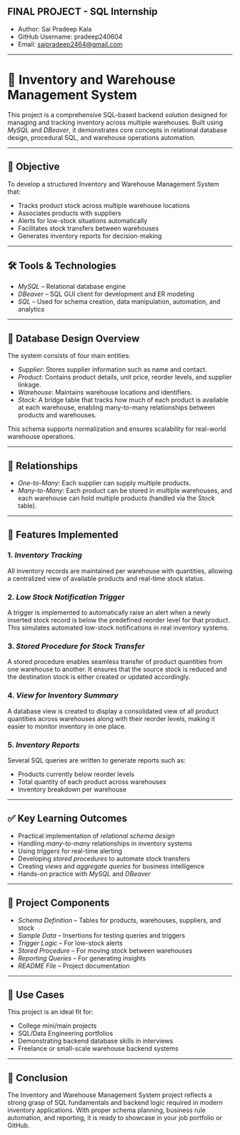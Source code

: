 ## FINAL PROJECT - SQL Internship
- Author: Sai Pradeep Kala
- GitHub Username: pradeep240604
- Email: saipradeep2464@gmail.com
---
# 🏬 Inventory and Warehouse Management System

This project is a comprehensive SQL-based backend solution designed for managing and tracking inventory across multiple warehouses. Built using *MySQL* and *DBeaver*, it demonstrates core concepts in relational database design, procedural SQL, and warehouse operations automation.

---

## 🎯 Objective

To develop a structured Inventory and Warehouse Management System that:
- Tracks product stock across multiple warehouse locations
- Associates products with suppliers
- Alerts for low-stock situations automatically
- Facilitates stock transfers between warehouses
- Generates inventory reports for decision-making

---

## 🛠 Tools & Technologies

- *MySQL* – Relational database engine
- *DBeaver* – SQL GUI client for development and ER modeling
- *SQL* – Used for schema creation, data manipulation, automation, and analytics

---

## 🧱 Database Design Overview

The system consists of four main entities:

- *Supplier*: Stores supplier information such as name and contact.
- *Product*: Contains product details, unit price, reorder levels, and supplier linkage.
- *Warehouse*: Maintains warehouse locations and identifiers.
- *Stock*: A bridge table that tracks how much of each product is available at each warehouse, enabling many-to-many relationships between products and warehouses.

This schema supports normalization and ensures scalability for real-world warehouse operations.

---

## 🔗 Relationships

- *One-to-Many*: Each supplier can supply multiple products.
- *Many-to-Many*: Each product can be stored in multiple warehouses, and each warehouse can hold multiple products (handled via the Stock table).

---

## 🔔 Features Implemented

### 1. *Inventory Tracking*

All inventory records are maintained per warehouse with quantities, allowing a centralized view of available products and real-time stock status.

### 2. *Low Stock Notification Trigger*

A trigger is implemented to automatically raise an alert when a newly inserted stock record is below the predefined reorder level for that product. This simulates automated low-stock notifications in real inventory systems.

### 3. *Stored Procedure for Stock Transfer*

A stored procedure enables seamless transfer of product quantities from one warehouse to another. It ensures that the source stock is reduced and the destination stock is either created or updated accordingly.

### 4. *View for Inventory Summary*

A database view is created to display a consolidated view of all product quantities across warehouses along with their reorder levels, making it easier to monitor inventory in one place.

### 5. *Inventory Reports*

Several SQL queries are written to generate reports such as:
- Products currently below reorder levels
- Total quantity of each product across warehouses
- Inventory breakdown per warehouse

---

## ✅ Key Learning Outcomes

- Practical implementation of *relational schema design*
- Handling *many-to-many* relationships in inventory systems
- Using *triggers* for real-time alerting
- Developing *stored procedures* to automate stock transfers
- Creating *views* and *aggregate queries* for business intelligence
- Hands-on practice with *MySQL* and *DBeaver*

---

## 📁 Project Components

- *Schema Definition* – Tables for products, warehouses, suppliers, and stock
- *Sample Data* – Insertions for testing queries and triggers
- *Trigger Logic* – For low-stock alerts
- *Stored Procedure* – For moving stock between warehouses
- *Reporting Queries* – For generating insights
- *README File* – Project documentation

---

## 💼 Use Cases

This project is an ideal fit for:
- College mini/main projects
- SQL/Data Engineering portfolios
- Demonstrating backend database skills in interviews
- Freelance or small-scale warehouse backend systems

---

## 📌 Conclusion

The Inventory and Warehouse Management System project reflects a strong grasp of SQL fundamentals and backend logic required in modern inventory applications. With proper schema planning, business rule automation, and reporting, it is ready to showcase in your job portfolio or GitHub.
